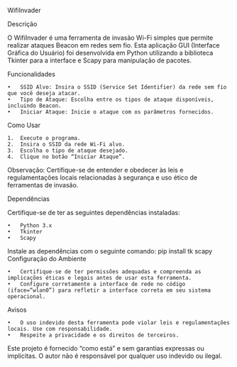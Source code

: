 WifiInvader

Descrição

O WifiInvader é uma ferramenta de invasão Wi-Fi simples que permite realizar ataques Beacon em redes sem fio. Esta aplicação GUI (Interface Gráfica do Usuário) foi desenvolvida em Python utilizando a biblioteca Tkinter para a interface e Scapy para manipulação de pacotes.

Funcionalidades

	•	SSID Alvo: Insira o SSID (Service Set Identifier) da rede sem fio que você deseja atacar.
	•	Tipo de Ataque: Escolha entre os tipos de ataque disponíveis, incluindo Beacon.
	•	Iniciar Ataque: Inicie o ataque com os parâmetros fornecidos.

Como Usar

	1.	Execute o programa.
	2.	Insira o SSID da rede Wi-Fi alvo.
	3.	Escolha o tipo de ataque desejado.
	4.	Clique no botão “Iniciar Ataque”.

Observação: Certifique-se de entender e obedecer às leis e regulamentações locais relacionadas à segurança e uso ético de ferramentas de invasão.

Dependências

Certifique-se de ter as seguintes dependências instaladas:

	•	Python 3.x
	•	Tkinter
	•	Scapy

Instale as dependências com o seguinte comando:
pip install tk scapy
Configuração do Ambiente

	•	Certifique-se de ter permissões adequadas e compreenda as implicações éticas e legais antes de usar esta ferramenta.
	•	Configure corretamente a interface de rede no código (iface=“wlan0”) para refletir a interface correta em seu sistema operacional.

Avisos

	•	O uso indevido desta ferramenta pode violar leis e regulamentações locais. Use com responsabilidade.
	•	Respeite a privacidade e os direitos de terceiros.

Este projeto é fornecido “como está” e sem garantias expressas ou implícitas. O autor não é responsável por qualquer uso indevido ou ilegal.
